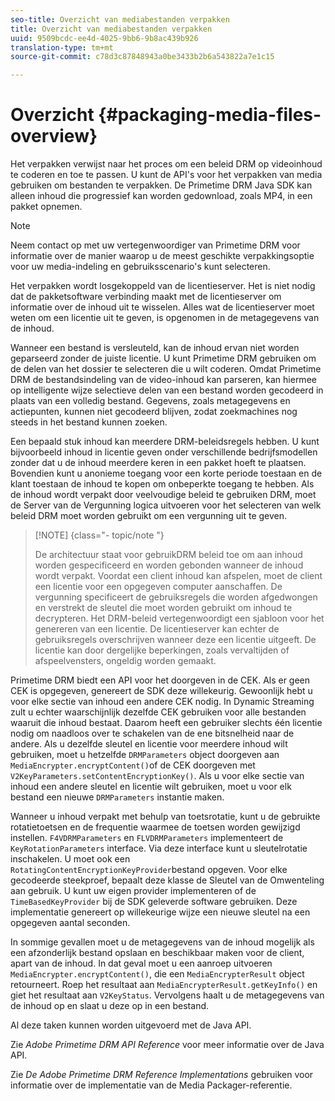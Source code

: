 ```yaml
---
seo-title: Overzicht van mediabestanden verpakken
title: Overzicht van mediabestanden verpakken
uuid: 9509bcdc-ee4d-4025-9bb6-9b8ac439b926
translation-type: tm+mt
source-git-commit: c78d3c87848943a0be3433b2b6a543822a7e1c15

---
```



# Overzicht {#packaging-media-files-overview}

Het verpakken verwijst naar het proces om een beleid DRM op videoinhoud te coderen en toe te passen. U kunt de API&#39;s voor het verpakken van media gebruiken om bestanden te verpakken. De Primetime DRM Java SDK kan alleen inhoud die progressief kan worden gedownload, zoals MP4, in een pakket opnemen.

>[!NOTE]
>
>Neem contact op met uw vertegenwoordiger van Primetime DRM voor informatie over de manier waarop u de meest geschikte verpakkingsoptie voor uw media-indeling en gebruiksscenario&#39;s kunt selecteren.

Het verpakken wordt losgekoppeld van de licentieserver. Het is niet nodig dat de pakketsoftware verbinding maakt met de licentieserver om informatie over de inhoud uit te wisselen. Alles wat de licentieserver moet weten om een licentie uit te geven, is opgenomen in de metagegevens van de inhoud.

Wanneer een bestand is versleuteld, kan de inhoud ervan niet worden geparseerd zonder de juiste licentie. U kunt Primetime DRM gebruiken om de delen van het dossier te selecteren die u wilt coderen. Omdat Primetime DRM de bestandsindeling van de video-inhoud kan parseren, kan hiermee op intelligente wijze selectieve delen van een bestand worden gecodeerd in plaats van een volledig bestand. Gegevens, zoals metagegevens en actiepunten, kunnen niet gecodeerd blijven, zodat zoekmachines nog steeds in het bestand kunnen zoeken.

Een bepaald stuk inhoud kan meerdere DRM-beleidsregels hebben. U kunt bijvoorbeeld inhoud in licentie geven onder verschillende bedrijfsmodellen zonder dat u de inhoud meerdere keren in een pakket hoeft te plaatsen. Bovendien kunt u anonieme toegang voor een korte periode toestaan en de klant toestaan de inhoud te kopen om onbeperkte toegang te hebben. Als de inhoud wordt verpakt door veelvoudige beleid te gebruiken DRM, moet de Server van de Vergunning logica uitvoeren voor het selecteren van welk beleid DRM moet worden gebruikt om een vergunning uit te geven.

>[!NOTE] {class=&quot;- topic/note &quot;}
>
>De architectuur staat voor gebruikDRM beleid toe om aan inhoud worden gespecificeerd en worden gebonden wanneer de inhoud wordt verpakt. Voordat een client inhoud kan afspelen, moet de client een licentie voor een opgegeven computer aanschaffen. De vergunning specificeert de gebruiksregels die worden afgedwongen en verstrekt de sleutel die moet worden gebruikt om inhoud te decrypteren. Het DRM-beleid vertegenwoordigt een sjabloon voor het genereren van een licentie. De licentieserver kan echter de gebruiksregels overschrijven wanneer deze een licentie uitgeeft. De licentie kan door dergelijke beperkingen, zoals vervaltijden of afspeelvensters, ongeldig worden gemaakt.

Primetime DRM biedt een API voor het doorgeven in de CEK. Als er geen CEK is opgegeven, genereert de SDK deze willekeurig. Gewoonlijk hebt u voor elke sectie van inhoud een andere CEK nodig. In Dynamic Streaming zult u echter waarschijnlijk dezelfde CEK gebruiken voor alle bestanden waaruit die inhoud bestaat. Daarom heeft een gebruiker slechts één licentie nodig om naadloos over te schakelen van de ene bitsnelheid naar de andere. Als u dezelfde sleutel en licentie voor meerdere inhoud wilt gebruiken, moet u hetzelfde `DRMParameters` object doorgeven aan `MediaEncrypter.encryptContent()`of de CEK doorgeven met `V2KeyParameters.setContentEncryptionKey()`. Als u voor elke sectie van inhoud een andere sleutel en licentie wilt gebruiken, moet u voor elk bestand een nieuwe `DRMParameters` instantie maken.

Wanneer u inhoud verpakt met behulp van toetsrotatie, kunt u de gebruikte rotatietoetsen en de frequentie waarmee de toetsen worden gewijzigd instellen. `F4VDRMParameters` en `FLVDRMParameters` implementeert de `KeyRotationParameters` interface. Via deze interface kunt u sleutelrotatie inschakelen. U moet ook een `RotatingContentEncryptionKeyProvider`bestand opgeven. Voor elke gecodeerde steekproef, bepaalt deze klasse de Sleutel van de Omwenteling aan gebruik. U kunt uw eigen provider implementeren of de `TimeBasedKeyProvider` bij de SDK geleverde software gebruiken. Deze implementatie genereert op willekeurige wijze een nieuwe sleutel na een opgegeven aantal seconden.

In sommige gevallen moet u de metagegevens van de inhoud mogelijk als een afzonderlijk bestand opslaan en beschikbaar maken voor de client, apart van de inhoud. In dat geval moet u een aanroep uitvoeren `MediaEncrypter.encryptContent()`, die een `MediaEncrypterResult` object retourneert. Roep het resultaat aan `MediaEncrypterResult.getKeyInfo()` en giet het resultaat aan `V2KeyStatus`. Vervolgens haalt u de metagegevens van de inhoud op en slaat u deze op in een bestand.

Al deze taken kunnen worden uitgevoerd met de Java API.

Zie *Adobe Primetime DRM API Reference* voor meer informatie over de Java API.

Zie *De Adobe Primetime DRM Reference Implementations* gebruiken voor informatie over de implementatie van de Media Packager-referentie.
